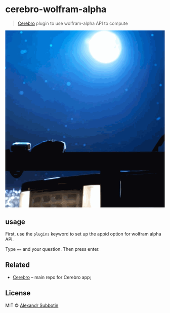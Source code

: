 # cerebro-wolfram-alpha

> [Cerebro](http://www.cerebroapp.com/) plugin to use wolfram-alpha API to compute

![showcase](showcase.gif)

## usage

First, use the `plugins` keyword to set up the appid option for wolfram alpha API.

 Type `==` and your question. Then press enter.

## Related

- [Cerebro](http://github.com/KELiON/cerebro) – main repo for Cerebro app;

## License

MIT © [Alexandr Subbotin](http://asubbotin.ru/)
